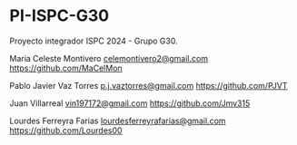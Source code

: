# PI-ISPC-G30
Proyecto integrador ISPC 2024 - Grupo G30.

Maria Celeste Montivero	
celemontivero2@gmail.com 	
https://github.com/MaCelMon	

Pablo Javier Vaz Torres	
p.j.vaztorres@gmail.com	
https://github.com/PJVT	

Juan Villarreal	
vin197172@gmail.com	
https://github.com/Jmv315 

Lourdes Ferreyra Farias	
lourdesferreyrafarias@gmail.com	
https://github.com/Lourdes00
